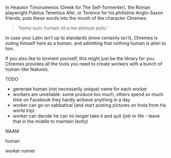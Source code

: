
In Heauton Timorumenos (Greek for The Self-Tormenter), the Roman playwright 
Publius Terentius Afer, or Terence for his philistine Anglo-Saxon friends, puts these
words into the mouth of the character Chremes: 
> 'homo sum: humani nil a me alienum puto.'

In case your Latin isn't up to standards (mine certainly isn't), Chremes is outing
himself here as a human, and admitting that nothing human is alien to him. 

If you also like to torment yourself, this might just be the library for you.
Chremes provides all the tools you need to create workers with a bunch of human-like
features.

TODO
- generate human (not necessarily unique) name for each worker
- workers are unreliable: some produce too much, others spend so much time on Facebook
  they hardly achieve anything in a day
- worker can go on sabbatical (and start posting pictures on Insta from his world trip)
- worker can decide he can no longer take it and quit (job or life - leave that in the 
  middle to maintain levity) 


NAAM

human

worker
runner

